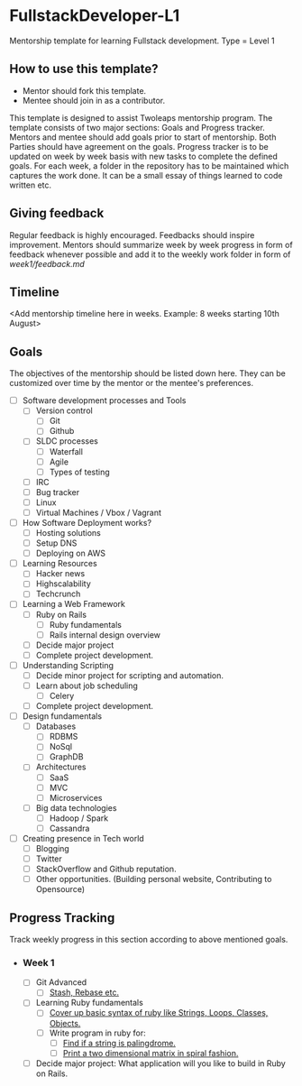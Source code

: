 # FullstackDeveloper-L1
Mentorship template for learning Fullstack development. Type = Level 1

## How to use this template?

- Mentor should fork this template.
- Mentee should join in as a contributor.

This template is designed to assist Twoleaps mentorship program. The template consists of two 
major sections: Goals and Progress tracker. Mentors and mentee should add goals prior to start of 
mentorship. Both Parties should have agreement on the goals. Progress tracker is to be updated on week
by week basis with new tasks to complete the defined goals. For each week, a folder in the repository
has to be maintained which captures the work done. It can be a small essay of things learned to code
written etc.

## Giving feedback

Regular feedback is highly encouraged. Feedbacks should inspire improvement. Mentors should summarize week by week progress in form of feedback whenever possible and add it to the weekly work folder in form of *week1/feedback.md*

## Timeline

<Add mentorship timeline here in weeks. Example: 8 weeks starting 10th August>

## Goals
The objectives of the mentorship should be listed down here. They can be customized over time by the mentor
or the mentee's preferences.

- [ ] Software development processes and Tools
    - [ ] Version control
        - [ ] Git
        - [ ] Github
    - [ ] SLDC processes
        - [ ] Waterfall
        - [ ] Agile
        - [ ] Types of testing
    - [ ] IRC
    - [ ] Bug tracker
    - [ ] Linux
    - [ ] Virtual Machines / Vbox / Vagrant

- [ ] How Software Deployment works?
    - [ ] Hosting solutions
    - [ ] Setup DNS
    - [ ] Deploying on AWS

- [ ] Learning Resources
    - [ ] Hacker news
    - [ ] Highscalability
    - [ ] Techcrunch

- [ ] Learning a Web Framework
    - [ ] Ruby on Rails
        - [ ] Ruby fundamentals
        - [ ] Rails internal design overview
    - [ ] Decide major project
    - [ ] Complete project development.

- [ ] Understanding Scripting
    - [ ] Decide minor project for scripting and automation.
    - [ ] Learn about job scheduling
        - [ ] Celery
    - [ ] Complete project development.

- [ ] Design fundamentals
    - [ ] Databases
        - [ ] RDBMS
        - [ ] NoSql
        - [ ] GraphDB
    - [ ] Architectures
        - [ ] SaaS
        - [ ] MVC
        - [ ] Microservices
    - [ ] Big data technologies
        - [ ] Hadoop / Spark
        - [ ] Cassandra

- [ ] Creating presence in Tech world
    - [ ] Blogging
    - [ ] Twitter
    - [ ] StackOverflow and Github reputation.
    - [ ] Other opportunities. (Building personal website, Contributing to Opensource)

## Progress Tracking

Track weekly progress in this section according to above mentioned goals.

- ### Week 1 
    - [ ] Git Advanced
        - [ ] [Stash, Rebase etc.](https://www.atlassian.com/git/tutorials/advanced-overview)
    - [ ] Learning Ruby fundamentals
        - [ ] [Cover up basic syntax of ruby like Strings, Loops, Classes, Objects.](https://www.tutorialspoint.com/ruby/)
        - [ ] Write program in ruby for:
            - [ ] [Find if a string is palingdrome.](http://www.geeksforgeeks.org/c-program-check-given-string-palindrome/)
            - [ ] [Print a two dimensional matrix in spiral fashion.](http://www.geeksforgeeks.org/print-a-given-matrix-in-spiral-form/) 
    - [ ] Decide major project: What application will you like to build in Ruby on Rails.

